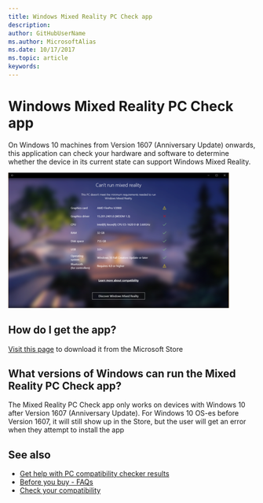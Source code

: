 ```yaml
---
title: Windows Mixed Reality PC Check app
description: 
author: GitHubUserName
ms.author: MicrosoftAlias
ms.date: 10/17/2017
ms.topic: article
keywords: 
---
```



# Windows Mixed Reality PC Check app

On Windows 10 machines from Version 1607 (Anniversary Update) onwards, this application can check your hardware and software to determine whether the device in its current state can support Windows Mixed Reality.

![Snapshot of results from PC Check app](images/450px-Snapshot-of-results-from-PC-Check-app.png)

## How do I get the app?

[Visit this page](https://www.microsoft.com/en-us/store/p/windows-mixed-reality-pc-check/9nzvl19n7cnc) to download it from the Microsoft Store

## What versions of Windows can run the Mixed Reality PC Check app?

The Mixed Reality PC Check app only works on devices with Windows 10 after Version 1607 (Anniversary Update). For Windows 10 OS-es before Version 1607, it will still show up in the Store, but the user will get an error when they attempt to install the app

## See also
* [Get help with PC compatibility checker results](https://support.microsoft.com/en-us/help/4045777/windows-10-get-help-with-pc-compatibility-in-windows-mixed-reality?preview)
* [Before you buy - FAQs](before-you-buy-faqs.md)
* [Check your compatibility](check-your-compatibility.md)
